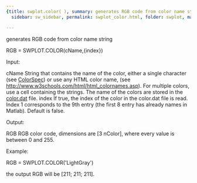 ```yaml
---
{title: swplot.color( ), summary: generates RGB code from color name string, keywords: sample,
  sidebar: sw_sidebar, permalink: swplot_color.html, folder: swplot, mathjax: 'true'}

---
```

generates RGB code from color name string
 
RGB = SWPLOT.COLOR(cName,{index})
 
Input:
 
cName     String that contains the name of the color, either a single
          character (see <a href="matlab: doc ColorSpec">ColorSpec</a>) or use any HTML color name,
          (see http://www.w3schools.com/html/html_colornames.asp).
          For multiple colors, use a cell containing the strings. The
          name of the colors are stored in the <a href="matlab: edit color.dat">color.dat</a> file.
index     If true, the index of the color in the color.dat file is read.
          Index 1 corresponds to the 9th entry (the first 8 entry has
          already names in Matlab). Default is false.
 
Output:
 
RGB       RGB color code, dimensions are [3 nColor], where
          every value is between 0 and 255.
 
Example:
 
  RGB = SWPLOT.COLOR('LightGray')
 
  the output RGB will be [211; 211; 211].
 

